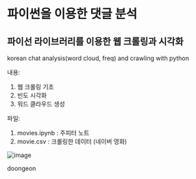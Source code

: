 # 파이썬을 이용한 댓글 분석
## 파이선 라이브러리를 이용한 웹 크롤링과 시각화

korean chat analysis(word cloud, freq) and crawling with python

내용: 
  1. 웹 크롤링 기초
  2. 빈도 시각화
  3. 워드 클라우드 생성

파일:
  1. movies.ipynb : 주피터 노트
  2. movie.csv : 크롤링한 데이터 (네이버 영화)
  
  
![image](https://user-images.githubusercontent.com/87890694/222934232-e77173a3-01b1-4822-a51a-afdefd6a58df.png)

doongeon
